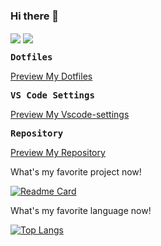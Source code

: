 ### Hi there 👋

<div>
  <img align="center" src="https://github-readme-stats.vercel.app/api?username=lanseria&show_icons=true&theme=gruvbox&locale=cn"/>
  <img align="center" src="https://github-readme-stats.vercel.app/api?username=lanseria&show_icons=true&theme=gruvbox"/>
</div>

<samp><b>Dotfiles</b></samp>

[Preview My Dotfiles](https://github.com/Lanseria/dotfiles)

<samp><b>VS Code Settings</b></samp>

[Preview My Vscode-settings](https://github.com/Lanseria/vscode-settings)

<samp><b>Repository</b></samp>

[Preview My Repository](https://github.com/Lanseria?tab=repositories)

What's my favorite project now!

[![Readme Card](https://github-readme-stats.vercel.app/api/pin/?username=lanseria&repo=awesome-cn-sampling-point-web)](https://github.com/lanseria/awesome-cn-sampling-point-web?theme=radical)

What's my favorite language now!

[![Top Langs](https://github-readme-stats.vercel.app/api/top-langs/?username=lanseria&layout=compact)](https://github.com/anuraghazra/github-readme-stats?theme=radical)
